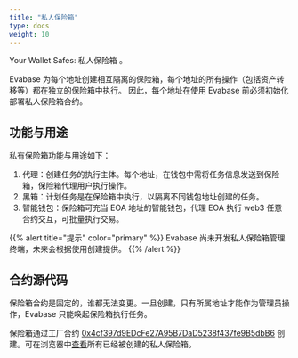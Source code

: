 ```yaml
---
title: "私人保险箱"
type: docs
weight: 10
---
```


Your Wallet Safes:  私人保险箱 。


Evabase 为每个地址创建相互隔离的保险箱，每个地址的所有操作（包括资产转移等）都在独立的保险箱中执行。
因此，每个地址在使用  Evabase 前必须初始化部署私人保险箱合约。

## 功能与用途

私有保险箱功能与用途如下：

1. 代理：创建任务的执行主体。每个地址，在钱包中需将任务信息发送到保险箱，保险箱代理用户执行操作。
2. 黑箱：计划任务是在保险箱中执行，以隔离不同钱包地址创建的任务。
3. 智能钱包：保险箱可充当 EOA 地址的智能钱包，代理 EOA 执行 web3 任意合约交互，可批量执行交易。


{{% alert title="提示" color="primary" %}}
Evabase 尚未开发私人保险箱管理终端，未来会根据使用创建提供。
{{% /alert %}}

## 合约源代码

保险箱合约是固定的，谁都无法变更。一旦创建，只有所属地址才能作为管理员操作，Evabase 只能唤起保险箱执行任务。

保险箱通过工厂合约 [0x4cf397d9EDcFe27A95B7DaD5238f437fe9B5dbB6]( https://etherscan.io/address/0x4cf397d9edcfe27a95b7dad5238f437fe9b5dbb6) 创建。可在浏览器中[查看]( https://etherscan.io/address/0x4cf397d9edcfe27a95b7dad5238f437fe9b5dbb6)所有已经被创建的私人保险箱。
